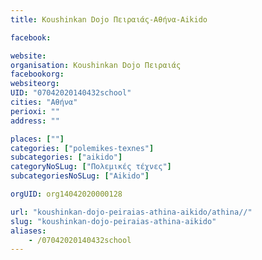 ```yaml
---
title: Koushinkan Dojo Πειραιάς-Αθήνα-Aikido

facebook:

website:
organisation: Koushinkan Dojo Πειραιάς
facebookorg:
websiteorg:
UID: "07042020140432school"
cities: "Αθήνα"
perioxi: ""
address: ""

places: [""]
categories: ["polemikes-texnes"]
subcategories: ["aikido"]
categoryNoSLug: ["Πολεμικές τέχνες"]
subcategoriesNoSLug: ["Aikido"]

orgUID: org14042020000128

url: "koushinkan-dojo-peiraias-athina-aikido/athina//"
slug: "koushinkan-dojo-peiraias-athina-aikido"
aliases:
    - /07042020140432school
---
```





